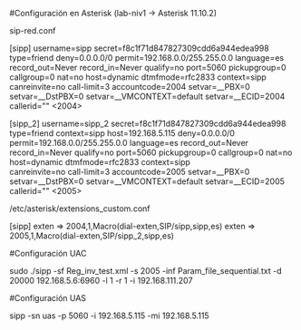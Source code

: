#Configuración en Asterisk
(lab-niv1 → Asterisk 11.10.2)

sip-red.conf

[sipp]
username=sipp
secret=f8c1f71d847827309cdd6a944edea998
type=friend
deny=0.0.0.0/0
permit=192.168.0.0/255.255.0.0
language=es
record_out=Never
record_in=Never
qualify=no
port=5060
pickupgroup=0
callgroup=0
nat=no
host=dynamic
dtmfmode=rfc2833
context=sipp
canreinvite=no
call-limit=3
accountcode=2004
setvar=__PBX=0
setvar=__DstPBX=0
setvar=__VMCONTEXT=default
setvar=__ECID=2004
callerid="" <2004>

[sipp_2]
username=sipp_2
secret=f8c1f71d847827309cdd6a944edea998
type=friend
context=sipp
host=192.168.5.115
deny=0.0.0.0/0
permit=192.168.0.0/255.255.0.0
language=es
record_out=Never
record_in=Never
qualify=no
port=5060
pickupgroup=0
callgroup=0
nat=no
host=dynamic
dtmfmode=rfc2833
context=sipp    
canreinvite=no
call-limit=3
accountcode=2005
setvar=__PBX=0
setvar=__DstPBX=0
setvar=__VMCONTEXT=default
setvar=__ECID=2005
callerid="" <2005>


/etc/asterisk/extensions_custom.conf 

[sipp]
exten => 2004,1,Macro(dial-exten,SIP/sipp,sipp,es)
exten => 2005,1,Macro(dial-exten,SIP/sipp_2,sipp,es)



#Configuración UAC

sudo ./sipp -sf Reg_inv_test.xml -s 2005 -inf Param_file_sequential.txt -d 20000 192.168.5.6:6960 -l 1 -r 1 -i 192.168.111.207

#Configuración UAS

sipp -sn uas -p 5060 -i 192.168.5.115 -mi 192.168.5.115

